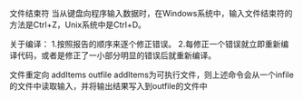 文件结束符
当从键盘向程序输入数据时，在Windows系统中，输入文件结束符的方法是Ctrl+Z，Unix系统中是Ctrl+D。

关于编译：
1.按照报告的顺序来逐个修正错误。
2.每修正一个错误就立即重新编译代码，或者是修正了一小部分明显的错误后就重新编译。

文件重定向
addItems <infile>outfile
addItems为可执行文件，则上述命令会从一个infile的文件中读取输入，并将输出结果写入到outfile的文件中

